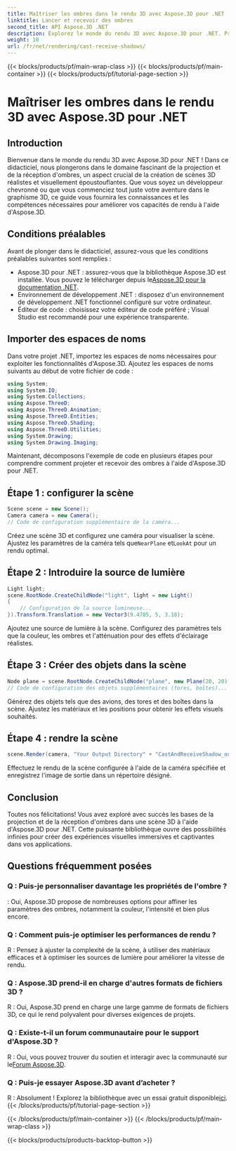 ```yaml
---
title: Maîtriser les ombres dans le rendu 3D avec Aspose.3D pour .NET
linktitle: Lancer et recevoir des ombres
second_title: API Aspose.3D .NET
description: Explorez le monde du rendu 3D avec Aspose.3D pour .NET. Projetez et recevez des ombres sans effort. Téléchargez votre essai gratuit maintenant !
weight: 10
url: /fr/net/rendering/cast-receive-shadows/
---
```


{{< blocks/products/pf/main-wrap-class >}}
{{< blocks/products/pf/main-container >}}
{{< blocks/products/pf/tutorial-page-section >}}

# Maîtriser les ombres dans le rendu 3D avec Aspose.3D pour .NET

## Introduction
Bienvenue dans le monde du rendu 3D avec Aspose.3D pour .NET ! Dans ce didacticiel, nous plongerons dans le domaine fascinant de la projection et de la réception d'ombres, un aspect crucial de la création de scènes 3D réalistes et visuellement époustouflantes. Que vous soyez un développeur chevronné ou que vous commenciez tout juste votre aventure dans le graphisme 3D, ce guide vous fournira les connaissances et les compétences nécessaires pour améliorer vos capacités de rendu à l'aide d'Aspose.3D.
## Conditions préalables
Avant de plonger dans le didacticiel, assurez-vous que les conditions préalables suivantes sont remplies :
-  Aspose.3D pour .NET : assurez-vous que la bibliothèque Aspose.3D est installée. Vous pouvez le télécharger depuis le[Aspose.3D pour la documentation .NET](https://reference.aspose.com/3d/net/).
- Environnement de développement .NET : disposez d'un environnement de développement .NET fonctionnel configuré sur votre ordinateur.
- Éditeur de code : choisissez votre éditeur de code préféré ; Visual Studio est recommandé pour une expérience transparente.
## Importer des espaces de noms
Dans votre projet .NET, importez les espaces de noms nécessaires pour exploiter les fonctionnalités d'Aspose.3D. Ajoutez les espaces de noms suivants au début de votre fichier de code :
```csharp
using System;
using System.IO;
using System.Collections;
using Aspose.ThreeD;
using Aspose.ThreeD.Animation;
using Aspose.ThreeD.Entities;
using Aspose.ThreeD.Shading;
using Aspose.ThreeD.Utilities;
using System.Drawing;
using System.Drawing.Imaging;
```
Maintenant, décomposons l'exemple de code en plusieurs étapes pour comprendre comment projeter et recevoir des ombres à l'aide d'Aspose.3D pour .NET.
## Étape 1 : configurer la scène
```csharp
Scene scene = new Scene();
Camera camera = new Camera();
// Code de configuration supplémentaire de la caméra...
```
Créez une scène 3D et configurez une caméra pour visualiser la scène. Ajustez les paramètres de la caméra tels que`NearPlane` et`LookAt` pour un rendu optimal.
## Étape 2 : Introduire la source de lumière
```csharp
Light light;
scene.RootNode.CreateChildNode("light", light = new Light()
{
    // Configuration de la source lumineuse...
}).Transform.Translation = new Vector3(9.4785, 5, 3.18);
```
Ajoutez une source de lumière à la scène. Configurez des paramètres tels que la couleur, les ombres et l'atténuation pour des effets d'éclairage réalistes.
## Étape 3 : Créer des objets dans la scène
```csharp
Node plane = scene.RootNode.CreateChildNode("plane", new Plane(20, 20));
// Code de configuration des objets supplémentaires (tores, boîtes)...
```
Générez des objets tels que des avions, des tores et des boîtes dans la scène. Ajustez les matériaux et les positions pour obtenir les effets visuels souhaités.
## Étape 4 : rendre la scène
```csharp
scene.Render(camera, "Your Output Directory" + "CastAndReceiveShadow_out.png", new Size(1024, 1024), ImageFormat.Png, opt);
```
Effectuez le rendu de la scène configurée à l'aide de la caméra spécifiée et enregistrez l'image de sortie dans un répertoire désigné.
## Conclusion
Toutes nos félicitations! Vous avez exploré avec succès les bases de la projection et de la réception d'ombres dans une scène 3D à l'aide d'Aspose.3D pour .NET. Cette puissante bibliothèque ouvre des possibilités infinies pour créer des expériences visuelles immersives et captivantes dans vos applications.
## Questions fréquemment posées
### Q : Puis-je personnaliser davantage les propriétés de l'ombre ?
: Oui, Aspose.3D propose de nombreuses options pour affiner les paramètres des ombres, notamment la couleur, l'intensité et bien plus encore.
### Q : Comment puis-je optimiser les performances de rendu ?
R : Pensez à ajuster la complexité de la scène, à utiliser des matériaux efficaces et à optimiser les sources de lumière pour améliorer la vitesse de rendu.
### Q : Aspose.3D prend-il en charge d'autres formats de fichiers 3D ?
R : Oui, Aspose.3D prend en charge une large gamme de formats de fichiers 3D, ce qui le rend polyvalent pour diverses exigences de projets.
### Q : Existe-t-il un forum communautaire pour le support d'Aspose.3D ?
 R : Oui, vous pouvez trouver du soutien et interagir avec la communauté sur le[Forum Aspose.3D](https://forum.aspose.com/c/3d/18).
### Q : Puis-je essayer Aspose.3D avant d’acheter ?
 R : Absolument ! Explorez la bibliothèque avec un essai gratuit disponible[ici](https://releases.aspose.com/).
{{< /blocks/products/pf/tutorial-page-section >}}

{{< /blocks/products/pf/main-container >}}
{{< /blocks/products/pf/main-wrap-class >}}

{{< blocks/products/products-backtop-button >}}
